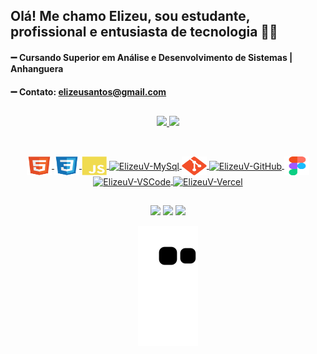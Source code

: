 ## Olá! Me chamo Elizeu, sou estudante, profissional e entusiasta de tecnologia 👨‍💻


#### ➖ Cursando Superior em Análise e Desenvolvimento de Sistemas | Anhanguera 
#### ➖ Contato: elizeusantos@gmail.com 

 ##

<div align="center">
  <a href="https://github.com/ElizeuV">
  <img height="150em" src="https://github-readme-stats.vercel.app/api?username=ElizeuV&show_icons=true&theme=dracula&include_all_commits=true&count_private=true"/>
  <img height="150em" src="https://github-readme-stats.vercel.app/api/top-langs/?username=ElizeuV&layout=compact&langs_count=7&theme=dracula"/>
</div>
  
  ##
  
<div align="center" style="display: inline_block"><br>
  <img align="center" alt="ElizeuV-HTML" height="30" width="40" src="https://raw.githubusercontent.com/devicons/devicon/master/icons/html5/html5-original.svg">
  <img align="center" alt="ElizeuV-CSS" height="30" width="40" src="https://raw.githubusercontent.com/devicons/devicon/master/icons/css3/css3-original.svg">
  <img align="center" alt="ElizeuV-Js" height="30" width="40" src="https://raw.githubusercontent.com/devicons/devicon/master/icons/javascript/javascript-plain.svg">
  <img align="center" alt="ElizeuV-MySql" height="30" width="40" src="https://github.com/ElizeuV/skill-icons/blob/main/icons/MySQL-Dark.svg">
  <img align="center" alt="ElizeuV-Git" height="30" width="40" src="https://raw.githubusercontent.com/devicons/devicon/master/icons/git/git-original.svg">
  <img align="center" alt="ElizeuV-GitHub" height="30" width="40" src="https://github.com/ElizeuV/skill-icons/blob/main/icons/Github-Light.svg">
  <img align="center" alt="ElizeuV-Figma" height="30" width="40" src="https://raw.githubusercontent.com/devicons/devicon/master/icons/figma/figma-original.svg">
  <img align="center" alt="ElizeuV-VSCode" height="30" width="40" src="https://github.com/ElizeuV/devicon/blob/master/icons/vscode/vscode-original.svg">
  <img align="center" alt="ElizeuV-Vercel" height="30" width="40" src="https://github.com/ElizeuV/skill-icons/blob/main/icons/Vercel-Dark.svg">

  ##
 
<div> 
  <a href="https://www.instagram.com/elizeu_vito/" target="_blank"><img src="https://img.shields.io/badge/-Instagram-%23E4405F?style=for-the-badge&logo=instagram&logoColor=white" target="_blank"></a>
  <a href = "mailto:elizeu.vitor.monteiro@gmail.com"><img src="https://img.shields.io/badge/-Gmail-%23333?style=for-the-badge&logo=gmail&logoColor=white" target="_blank"></a>
  <a href="https://www.linkedin.com/in/elizeu-vito-santos-89b91b184/" target="_blank"><img src="https://img.shields.io/badge/-LinkedIn-%230077B5?style=for-the-badge&logo=linkedin&logoColor=white" target="_blank"></a> 
 
  ![Snake animation](https://github.com/ElizeuV/ElizeuV/blob/output/github-contribution-grid-snake.svg)
 
</div>
